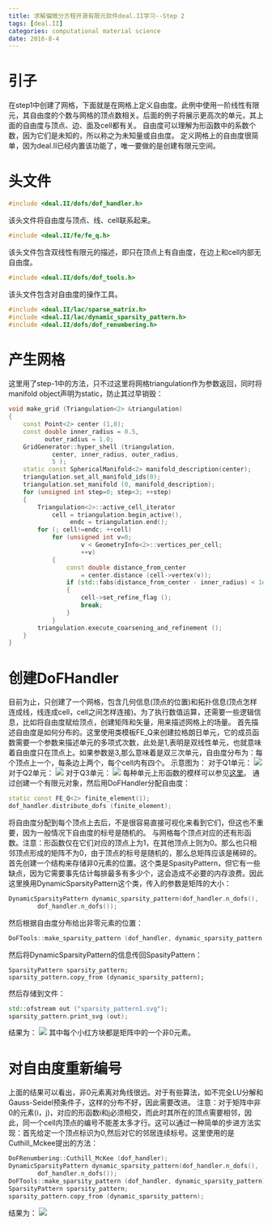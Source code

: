 ```yaml
---
title: 求解偏微分方程开源有限元软件deal.II学习--Step 2 
tags: [deal.II]
categories: computational material science
date: 2016-8-4
---
```


# 引子
在step1中创建了网格，下面就是在网格上定义自由度。此例中使用一阶线性有限元，其自由度的个数与网格的顶点数相关。后面的例子将展示更高次的单元，其上面的自由度与顶点、边、面及cell都有关。
自由度可以理解为形函数中的系数个数，因为它们是未知的，所以称之为未知量或自由度。
定义网格上的自由度很简单，因为deal.II已经内置该功能了，唯一要做的是创建有限元空间。

# 头文件
```cpp
#include <deal.II/dofs/dof_handler.h>
```
该头文件将自由度与顶点、线、cell联系起来。
```cpp
#include <deal.II/fe/fe_q.h>
```
该头文件包含双线性有限元的描述，即只在顶点上有自由度，在边上和cell内部无自由度。
```cpp
#include <deal.II/dofs/dof_tools.h>
```
该头文件包含对自由度的操作工具。
```cpp
#include <deal.II/lac/sparse_matrix.h>
#include <deal.II/lac/dynamic_sparsity_pattern.h>
#include <deal.II/dofs/dof_renumbering.h>
```
# 产生网格
这里用了step-1中的方法，只不过这里将网格triangulation作为参数返回，同时将manifold object声明为static，防止其过早销毁：
```cpp
void make_grid (Triangulation<2> &triangulation)
{
    const Point<2> center (1,0);
    const double inner_radius = 0.5,
          outer_radius = 1.0;
    GridGenerator::hyper_shell (triangulation,
            center, inner_radius, outer_radius,
            5 );
    static const SphericalManifold<2> manifold_description(center);
    triangulation.set_all_manifold_ids(0);
    triangulation.set_manifold (0, manifold_description);
    for (unsigned int step=0; step<3; ++step)
    {
        Triangulation<2>::active_cell_iterator
            cell = triangulation.begin_active(),
                 endc = triangulation.end();
        for (; cell!=endc; ++cell)
            for (unsigned int v=0;
                    v < GeometryInfo<2>::vertices_per_cell;
                    ++v)
            {
                const double distance_from_center
                    = center.distance (cell->vertex(v));
                if (std::fabs(distance_from_center - inner_radius) < 1e-10)
                {
                    cell->set_refine_flag ();
                    break;
                }
            }
        triangulation.execute_coarsening_and_refinement ();
    }
}
```
# 创建DoFHandler
目前为止，只创建了一个网格，包含几何信息(顶点的位置)和拓扑信息(顶点怎样连成线，线连成cell，cell之间怎样连接)。为了执行数值运算，还需要一些逻辑信息，比如将自由度赋给顶点，创建矩阵和矢量，用来描述网格上的场量。
首先描述自由度是如何分布的。这里使用类模板FE_Q来创建拉格朗日单元，它的成员函数需要一个参数来描述单元的多项式次数，此处是1,表明是双线性单元，也就意味着自由度只在顶点上。如果参数是3,那么意味着是双三次单元，自由度分布为：每个顶点上一个，每条边上两个，每个cell内有四个。
示意图为：
对于Q1单元：
![](http://7xrm8i.com1.z0.glb.clouddn.com/dealii-step-2-1.jpeg)
对于Q2单元：
![](http://7xrm8i.com1.z0.glb.clouddn.com/dealii-step-2-2.jpeg)
对于Q3单元：
![](http://7xrm8i.com1.z0.glb.clouddn.com/dealii-step-2-3.jpeg)
每种单元上形函数的模样可以参见[这里](https://dealii.org/8.4.1/doxygen/deal.II/classFE__Q.html)。
通过创建一个有限元对象，然后用DoFHandler分配自由度：
```cpp
static const FE_Q<2> finite_element(1);
dof_handler.distribute_dofs (finite_element);
```
将自由度分配到每个顶点上去后，不是很容易直接可视化来看到它们，但这也不重要，因为一般情况下自由度的标号是随机的。
与网格每个顶点对应的还有形函数。注意：形函数仅在它们对应的顶点上为1，在其他顶点上则为0。那么也只相邻顶点形成的矩阵不为0，由于顶点的标号是随机的，那么总矩阵应该是稀碎的。
首先创建一个结构来存储非0元素的位置。这个类是SpasityPattern，但它有一些缺点，因为它需要事先估计每排最多有多少个，这会造成不必要的内存浪费。因此这里换用DynamicSparsityPattern这个类，传入的参数是矩阵的大小：
```cpp
DynamicSparsityPattern dynamic_sparsity_pattern(dof_handler.n_dofs(),
        dof_handler.n_dofs());
```
然后根据自由度分布给出非零元素的位置：
```cpp
DoFTools::make_sparsity_pattern (dof_handler, dynamic_sparsity_pattern);
```
然后将DynamicSparsityPattern的信息传回SpasityPattern：
```
SparsityPattern sparsity_pattern;
sparsity_pattern.copy_from (dynamic_sparsity_pattern);
```
然后存储到文件：
```cpp
std::ofstream out ("sparsity_pattern1.svg");
sparsity_pattern.print_svg (out);
```
结果为：
![](http://7xrm8i.com1.z0.glb.clouddn.com/step-2.sparsity-1.svg)
其中每个小红方块都是矩阵中的一个非0元素。

# 对自由度重新编号
上面的结果可以看出，非0元素离对角线很远。对于有些算法，如不完全LU分解和Gauss-Seidel预条件子，这样的分布不好，因此需要改进。
注意：对于矩阵中非0的元素(i，j)，对应的形函数i和j必须相交，而此时其所在的顶点需要相邻，因此，同一个cell内顶点的编号不能差太多才行。这可以通过一种简单的步进方法实现：首先给定一个顶点标识为0,然后对它的邻居连续标号。这里使用的是Cuthill_Mckee提出的方法：
```cpp
DoFRenumbering::Cuthill_McKee (dof_handler);
DynamicSparsityPattern dynamic_sparsity_pattern(dof_handler.n_dofs(),
        dof_handler.n_dofs());
DoFTools::make_sparsity_pattern (dof_handler, dynamic_sparsity_pattern);
SparsityPattern sparsity_pattern;
sparsity_pattern.copy_from (dynamic_sparsity_pattern);
```
结果为：
![](http://7xrm8i.com1.z0.glb.clouddn.com/step-2.sparsity-2.svg)


